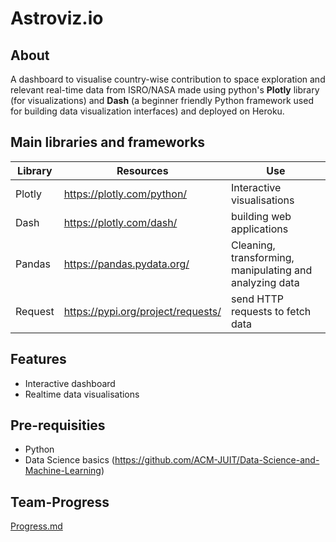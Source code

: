 # Astroviz.io

## About
A dashboard to visualise country-wise contribution to space exploration and relevant real-time data from ISRO/NASA made using python's **Plotly** library (for visualizations) and **Dash** (a beginner friendly Python framework used for building data visualization interfaces) and deployed on Heroku.

## Main libraries and frameworks
Library | Resources | Use
------------ | ------------- | -------------
Plotly | https://plotly.com/python/ | Interactive visualisations
Dash | https://plotly.com/dash/ | building web applications
Pandas | https://pandas.pydata.org/ | Cleaning, transforming, manipulating and analyzing data
Request | https://pypi.org/project/requests/ | send HTTP requests to fetch data

## Features
* Interactive dashboard
* Realtime data visualisations

## Pre-requisities 
* Python
* Data Science basics (https://github.com/ACM-JUIT/Data-Science-and-Machine-Learning)

## Team-Progress
[Progress.md](https://github.com/TheSansySasy/Astroviz.io/blob/main/progress.md "progress.md")
